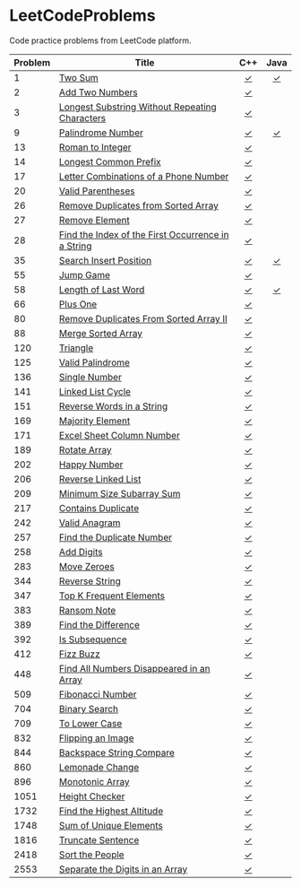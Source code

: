 # LeetCodeProblems
Code practice problems from LeetCode platform.

| Problem | Title | C++ | Java |
|---------|-------|:---:|:----:|
| 1     | [Two Sum](https://leetcode.com/problems/two-sum/)                          | [✓](https://github.com/reyesvictor1/LeetCodeProblems/blob/main/1_two_sum/main.cpp)      | [✓](https://github.com/reyesvictor1/LeetCodeProblems/blob/main/1_two_sum/Solution.java) |
| 2     | [Add Two Numbers](https://leetcode.com/problems/add-two-numbers/)          | [✓](https://github.com/reyesvictor1/LeetCodeProblems/blob/main/2_add_two_numbers/main.cpp)      | |
| 3     | [Longest Substring Without Repeating Characters](https://leetcode.com/problems/longest-substring-without-repeating-characters/) | [✓](https://github.com/reyesvictor1/LeetCodeProblems/blob/main/3_longest_substring_without_repeating_characters/main.cpp)      | |
| 9     | [Palindrome Number](https://leetcode.com/problems/palindrome-number/)      | [✓](https://github.com/reyesvictor1/LeetCodeProblems/blob/main/9_palindrome_number/main.cpp)      | [✓](https://github.com/reyesvictor1/LeetCodeProblems/blob/main/9_palindrome_number/Solution.java) |
| 13    | [Roman to Integer](https://leetcode.com/problems/roman-to-integer/)      | [✓](https://github.com/reyesvictor1/LeetCodeProblems/blob/main/13_roman_to_integer/main.cpp)      | |
| 14    | [Longest Common Prefix](https://leetcode.com/problems/longest-common-prefix/)    | [✓](https://github.com/reyesvictor1/LeetCodeProblems/blob/main/14_longest_common_prefix/main.cpp)      | |
| 17    | [Letter Combinations of a Phone Number](https://leetcode.com/problems/letter-combinations-of-a-phone-number/)  | [✓](https://github.com/reyesvictor1/LeetCodeProblems/blob/main/17_letter_combinations_of_a_phone_number/main.cpp) | |
| 20    | [Valid Parentheses](https://leetcode.com/problems/valid-parentheses/)    | [✓](https://github.com/reyesvictor1/LeetCodeProblems/blob/main/20_valid_parentheses/main.cpp)      | |
| 26    | [Remove Duplicates from Sorted Array](https://leetcode.com/problems/remove-duplicates-from-sorted-array/)      | [✓](https://github.com/reyesvictor1/LeetCodeProblems/blob/main/26_remove_duplicates_from_sorted_array/main.cpp)      | |
| 27    | [Remove Element](https://leetcode.com/problems/remove-element/)             | [✓](https://github.com/reyesvictor1/LeetCodeProblems/blob/main/27_remove_element/main.cpp)      | |
| 28    | [Find the Index of the First Occurrence in a String](https://leetcode.com/problems/find-the-index-of-the-first-occurrence-in-a-string/)                 | [✓](https://github.com/reyesvictor1/LeetCodeProblems/blob/main/28_find_the_index_of_the_first_occurrence_in_a_string/main.cpp)      | |
| 35    | [Search Insert Position](https://leetcode.com/problems/search-insert-position/)      | [✓](https://github.com/reyesvictor1/LeetCodeProblems/blob/main/35_search_insert_position/main.cpp)      | [✓](https://github.com/reyesvictor1/LeetCodeProblems/blob/main/35_search_insert_position/Solution.java) |
| 55    | [Jump Game](https://leetcode.com/problems/jump-game/)                          | [✓](https://github.com/reyesvictor1/LeetCodeProblems/blob/main/55_jump_game/main.cpp)      | |
| 58    | [Length of Last Word](https://leetcode.com/problems/length-of-last-word/)                 |  [✓](https://github.com/reyesvictor1/LeetCodeProblems/blob/main/58_length_of_last_word/main.cpp)      | [✓](https://github.com/reyesvictor1/LeetCodeProblems/blob/main/58_length_of_last_word/Solution.java) |
| 66    | [Plus One](https://leetcode.com/problems/plus-one/)                          | [✓](https://github.com/reyesvictor1/LeetCodeProblems/blob/main/66_plus_one/main.cpp)      | |
| 80    | [Remove Duplicates From Sorted Array II](https://leetcode.com/problems/remove-duplicates-from-sorted-array-ii) | [✓](https://github.com/reyesvictor1/LeetCodeProblems/blob/main/80_remove_duplicates_from_sorted_array_ii/main.cpp)      | |
| 88    | [Merge Sorted Array](https://leetcode.com/problems/merge-sorted-array)                 | [✓](https://github.com/reyesvictor1/LeetCodeProblems/blob/main/88_merge_sorted_array/main.cpp)      | |
| 120   | [Triangle](https://leetcode.com/problems/triangle/)                                    | [✓](https://github.com/reyesvictor1/LeetCodeProblems/blob/main/120_triangle/main.cpp)      | |
| 125   | [Valid Palindrome](https://leetcode.com/problems/valid-palindrome/)                    | [✓](https://github.com/reyesvictor1/LeetCodeProblems/blob/main/125_valid_palindrome/main.cpp)      | |
| 136   | [Single Number](https://leetcode.com/problems/single-number/)                          | [✓](https://github.com/reyesvictor1/LeetCodeProblems/blob/main/136_single_number/main.cpp)      | |
| 141   | [Linked List Cycle](https://leetcode.com/problems/linked-list-cycle/)                  | [✓](https://github.com/reyesvictor1/LeetCodeProblems/blob/main/141_linked_list_cycle/main.cpp)      | |
| 151   | [Reverse Words in a String](https://leetcode.com/problems/reverse-words-in-a-string/)  | [✓](https://github.com/reyesvictor1/LeetCodeProblems/blob/main/151_reverse_words_in_a_string/main.cpp)   | |
| 169   | [Majority Element](https://leetcode.com/problems/majority-element/)                    | [✓](https://github.com/reyesvictor1/LeetCodeProblems/blob/main/169_majority_element/main.cpp)      | |
| 171   | [Excel Sheet Column Number](https://leetcode.com/problems/excel-sheet-column-number/)  | [✓](https://github.com/reyesvictor1/LeetCodeProblems/blob/main/171_excel_sheet_column_number/main.cpp)      | |
| 189   | [Rotate Array](https://leetcode.com/problems/rotate-array/)                            | [✓](https://github.com/reyesvictor1/LeetCodeProblems/blob/main/189_rotate_array/main.cpp)      | |
| 202   | [Happy Number](https://leetcode.com/problems/happy-number/)                            | [✓](https://github.com/reyesvictor1/LeetCodeProblems/blob/main/202_happy_number/main.cpp)      | |
| 206   | [Reverse Linked List](https://leetcode.com/problems/reverse-linked-list/)              | [✓](https://github.com/reyesvictor1/LeetCodeProblems/blob/main/206_reverse_linked_list/main.cpp)      | |
| 209   | [Minimum Size Subarray Sum](https://leetcode.com/problems/minimum-size-subarray-sum/)  | [✓](https://github.com/reyesvictor1/LeetCodeProblems/blob/main/209_minimum_size_subarray_sum/main.cpp) | |
| 217   | [Contains Duplicate](https://leetcode.com/problems/contains-duplicate/)                | [✓](https://github.com/reyesvictor1/LeetCodeProblems/blob/main/217_contains_duplicate/main.cpp)      | |
| 242   | [Valid Anagram](https://leetcode.com/problems/valid-anagram/)                          | [✓](https://github.com/reyesvictor1/LeetCodeProblems/blob/main/242_valid_anagram/main.cpp)      | |
| 257   | [Find the Duplicate Number](https://leetcode.com/problems/find-the-duplicate-number/)  | [✓](https://github.com/reyesvictor1/LeetCodeProblems/blob/main/257_find_the_duplicate_number/main.cpp)   | |
| 258   | [Add Digits](https://leetcode.com/problems/add-digits/)                                | [✓](https://github.com/reyesvictor1/LeetCodeProblems/blob/main/258_add_digits/main.cpp)      | |
| 283   | [Move Zeroes](https://leetcode.com/problems/move-zeroes/)                              | [✓](https://github.com/reyesvictor1/LeetCodeProblems/blob/main/283_move_zeroes/main.cpp)      | |
| 344   | [Reverse String](https://leetcode.com/problems/reverse-string/)                        | [✓](https://github.com/reyesvictor1/LeetCodeProblems/blob/main/344_reverse_string/main.cpp)      | |
| 347   | [Top K Frequent Elements](https://leetcode.com/problems/top-k-frequent-elements/)      | [✓](https://github.com/reyesvictor1/LeetCodeProblems/blob/main/347_top_k_frequent_elements/main.cpp)      | |
| 383   | [Ransom Note](https://leetcode.com/problems/ransom-note/)                              | [✓](https://github.com/reyesvictor1/LeetCodeProblems/blob/main/383_ransom_note/main.cpp)      | |
| 389   | [Find the Difference](https://leetcode.com/problems/find-the-difference/)              | [✓](https://github.com/reyesvictor1/LeetCodeProblems/blob/main/389_find_the_difference/main.cpp)      | |
| 392   | [Is Subsequence](https://leetcode.com/problems/is-subsequence/)                        | [✓](https://github.com/reyesvictor1/LeetCodeProblems/blob/main/392_is_subsequence/main.cpp)      | |
| 412   | [Fizz Buzz](https://leetcode.com/problems/fizz-buzz/)                                  | [✓](https://github.com/reyesvictor1/LeetCodeProblems/blob/main/412_fizz_buzz/main.cpp)      | |
| 448   | [Find All Numbers Disappeared in an Array](https://leetcode.com/problems/find-all-numbers-disappeared-in-an-array/)  | [✓](https://github.com/reyesvictor1/LeetCodeProblems/blob/main/448_find_all_numbers_disappeared_in_an_array/main.cpp)   | |
| 509   | [Fibonacci Number](https://leetcode.com/problems/fibonacci-number/)                    | [✓](https://github.com/reyesvictor1/LeetCodeProblems/blob/main/509_fibonacci_number/main.cpp)      | |
| 704   | [Binary Search](https://leetcode.com/problems/binary-search/)                          | [✓](https://github.com/reyesvictor1/LeetCodeProblems/blob/main/704_binary_search/main.cpp)      | |
| 709   | [To Lower Case](https://leetcode.com/problems/to-lower-case/)                          | [✓](https://github.com/reyesvictor1/LeetCodeProblems/blob/main/709_to_lower_case/main.cpp)      | |
| 832   | [Flipping an Image](https://leetcode.com/problems/flipping-an-image/)                  | [✓](https://github.com/reyesvictor1/LeetCodeProblems/blob/main/832_flipping_an_image/main.cpp)      | |
| 844   | [Backspace String Compare](https://leetcode.com/problems/backspace-string-compare/)    | [✓](https://github.com/reyesvictor1/LeetCodeProblems/blob/main/844_backspace_string_compare/main.cpp)      | |
| 860   | [Lemonade Change](https://leetcode.com/problems/lemonade-change/)                      | [✓](https://github.com/reyesvictor1/LeetCodeProblems/blob/main/860_lemonade_change/main.cpp)      | |
| 896   | [Monotonic Array](https://leetcode.com/problems/monotonic-array/)                      | [✓](https://github.com/reyesvictor1/LeetCodeProblems/blob/main/896_monotonic_array/main.cpp)      | |
| 1051  | [Height Checker](https://leetcode.com/problems/height-checker/)                     | [✓](https://github.com/reyesvictor1/LeetCodeProblems/blob/main/1051_height_checker/main.cpp)      | |
| 1732  | [Find the Highest Altitude](https://leetcode.com/problems/find-the-highest-altitude/)  | [✓](https://github.com/reyesvictor1/LeetCodeProblems/blob/main/1732_find_the_highest_altitude/main.cpp)      | |
| 1748  | [Sum of Unique Elements](https://leetcode.com/problems/sum-of-unique-elements/)        | [✓](https://github.com/reyesvictor1/LeetCodeProblems/blob/main/1748_sum_of_unique_elements/main.cpp)      | |
| 1816  | [Truncate Sentence](https://leetcode.com/problems/truncate-sentence/)                  | [✓](https://github.com/reyesvictor1/LeetCodeProblems/blob/main/1816_truncate_sentence/main.cpp)      | |
| 2418  | [Sort the People](https://leetcode.com/problems/sort-the-people/)                      | [✓](https://github.com/reyesvictor1/LeetCodeProblems/blob/main/2418_sort_the_people/main.cpp)      | |
| 2553  | [Separate the Digits in an Array](https://leetcode.com/problems/separate-the-digits-in-an-array/)     | [✓](https://github.com/reyesvictor1/LeetCodeProblems/blob/main/2553_separate_the_digits_in_an_array/main.cpp)      | |

